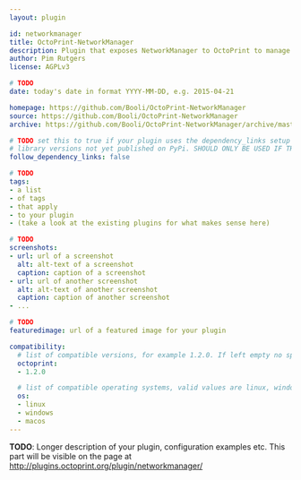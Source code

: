 ```yaml
---
layout: plugin

id: networkmanager
title: OctoPrint-NetworkManager
description: Plugin that exposes NetworkManager to OctoPrint to manage network connections. 
author: Pim Rutgers
license: AGPLv3

# TODO
date: today's date in format YYYY-MM-DD, e.g. 2015-04-21

homepage: https://github.com/Booli/OctoPrint-NetworkManager
source: https://github.com/Booli/OctoPrint-NetworkManager
archive: https://github.com/Booli/OctoPrint-NetworkManager/archive/master.zip

# TODO set this to true if your plugin uses the dependency_links setup parameter to include
# library versions not yet published on PyPi. SHOULD ONLY BE USED IF THERE IS NO OTHER OPTION!
follow_dependency_links: false

# TODO
tags:
- a list
- of tags
- that apply
- to your plugin
- (take a look at the existing plugins for what makes sense here)

# TODO
screenshots:
- url: url of a screenshot
  alt: alt-text of a screenshot
  caption: caption of a screenshot
- url: url of another screenshot
  alt: alt-text of another screenshot
  caption: caption of another screenshot
- ...

# TODO
featuredimage: url of a featured image for your plugin

compatibility:
  # list of compatible versions, for example 1.2.0. If left empty no specific version requirement will be assumed
  octoprint:
  - 1.2.0

  # list of compatible operating systems, valid values are linux, windows, macos, leaving empty defaults to all
  os:
  - linux
  - windows
  - macos
---
```


**TODO**: Longer description of your plugin, configuration examples etc. This part will be visible on the page at
http://plugins.octoprint.org/plugin/networkmanager/
